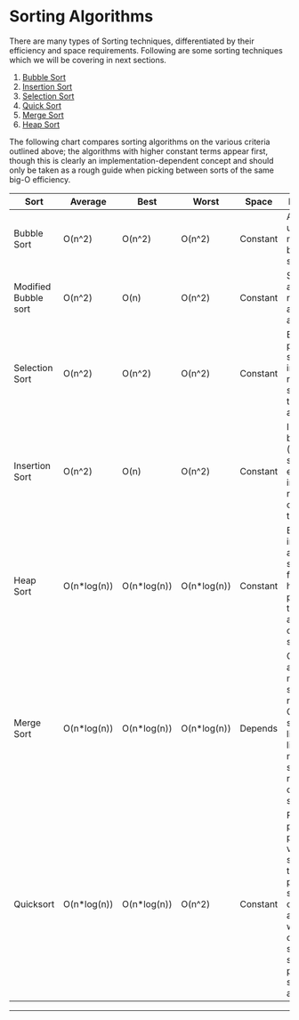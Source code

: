 # Sorting Algorithms

There are many types of Sorting techniques, differentiated by their efficiency and space requirements. Following are some sorting techniques which we will be covering in next sections.

1. [Bubble Sort](https://rawgit.com/sayef/tech/master/blog/revise-your-cs-course/bubble-sort.html)
2. [Insertion Sort](https://rawgit.com/sayef/tech/master/blog/revise-your-cs-course/insertion-sort.html)
3. [Selection Sort](https://rawgit.com/sayef/tech/master/blog/revise-your-cs-course/selection-sort.html)
4. [Quick Sort](https://rawgit.com/sayef/tech/master/blog/revise-your-cs-course/quick-sort.html)
5. [Merge Sort](https://rawgit.com/sayef/tech/master/blog/revise-your-cs-course/merge-sort.html)
6. [Heap Sort](https://rawgit.com/sayef/tech/master/blog/revise-your-cs-course/heap-sort.html)

The following chart compares sorting algorithms on the various criteria outlined above; the algorithms with higher constant terms appear first, though this is clearly an implementation-dependent concept and should only be taken as a rough guide when picking between sorts of the same big-O efficiency.

| Sort                  | Average     | Best        | Worst       | Space    | Remarks                                                      |
| --------------------- | ----------- | ----------- | ----------- | -------- | ------------------------------------------------------------ |
| Bubble Sort           | O(n^2)      | O(n^2)      | O(n^2)      | Constant | Always use a modified bubble sort                            |
| Modified  Bubble sort | O(n^2)      | O(n)        | O(n^2)      | Constant | Stops after reaching a sorted array                          |
| Selection  Sort       | O(n^2)      | O(n^2)      | O(n^2)      | Constant | Even a perfectly sorted input requires scanning the entire array |
| Insertion  Sort       | O(n^2)      | O(n)        | O(n^2)      | Constant | In the best case (already sorted), every insert requires constant time |
| Heap  Sort            | O(n*log(n)) | O(n*log(n)) | O(n*log(n)) | Constant | By using input array as storage for the heap, it is possible to achieve constant space |
| Merge  Sort           | O(n*log(n)) | O(n*log(n)) | O(n*log(n)) | Depends  | On arrays, merge sort requires O(n) space; on linked lists, merge sort requires constant space |
| Quicksort             | O(n*log(n)) | O(n*log(n)) | O(n^2)      | Constant | Randomly picking a pivot value (or shuffling the array prior to  sorting) can help avoid worst case scenarios such as a perfectly sorted  array. |

------